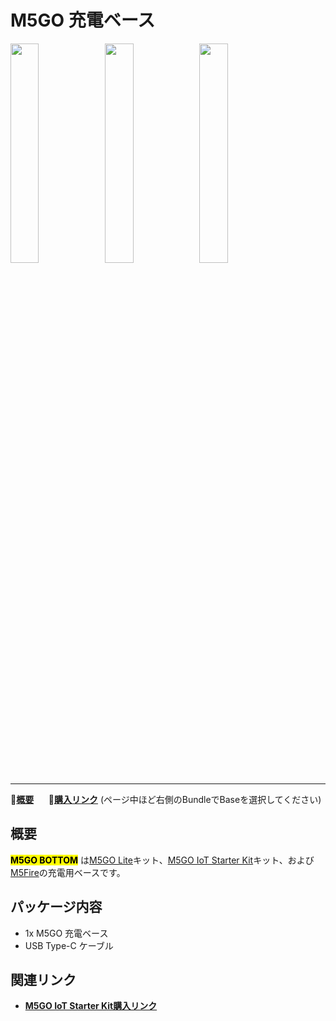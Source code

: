 # M5GO 充電ベース

<img src="assets/img/product_pics/base/m5go_base_06.png" width="30%" height="30%"><img src="assets/img/product_pics/base/m5go_base_07.png" width="30%" height="30%"><img src="assets/img/product_pics/base/m5go_base_08.png" width="30%" height="30%">

***

:memo:**[概要](#概要)**&nbsp;&nbsp;&nbsp;&nbsp;&nbsp;&nbsp;🛒**[購入リンク](https://www.aliexpress.com/item/M5Stack-Battery-Bottom-Charging-Base-ESP32-Kit-RFID-Magnetic-USB-C-M5GO-FIRE-Battery-Bottom-with/32959833680.html)** (ページ中ほど右側のBundleでBaseを選択してください)

## 概要

**<mark>M5GO BOTTOM</mark>** は[M5GO Lite](ja/core/m5go_lite)キット、[M5GO IoT Starter Kit](ja/core/m5go)キット、および[M5Fire](ja/core/fire)の充電用ベースです。

## パッケージ内容

- 1x M5GO 充電ベース
- USB Type-C ケーブル

## 関連リンク

- **[M5GO IoT Starter Kit購入リンク](https://www.aliexpress.com/item/M5Stack-Official-Stock-Offer-M5GO-IoT-Starter-Kit-ESP32-for-Arduino-MicroPython-Programming-Development-IR-MIC/32881911596.html)**
